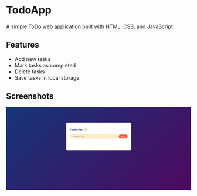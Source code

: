 
# TodoApp

A simple ToDo web application built with HTML, CSS, and JavaScript.




## Features

- Add new tasks
- Mark tasks as completed
- Delete tasks
- Save tasks in local storage


## Screenshots

![App Screenshot](https://github.com/sankar-bhadran/Todo-using-JavaScript/blob/main/TodoApp.png?raw=true)

